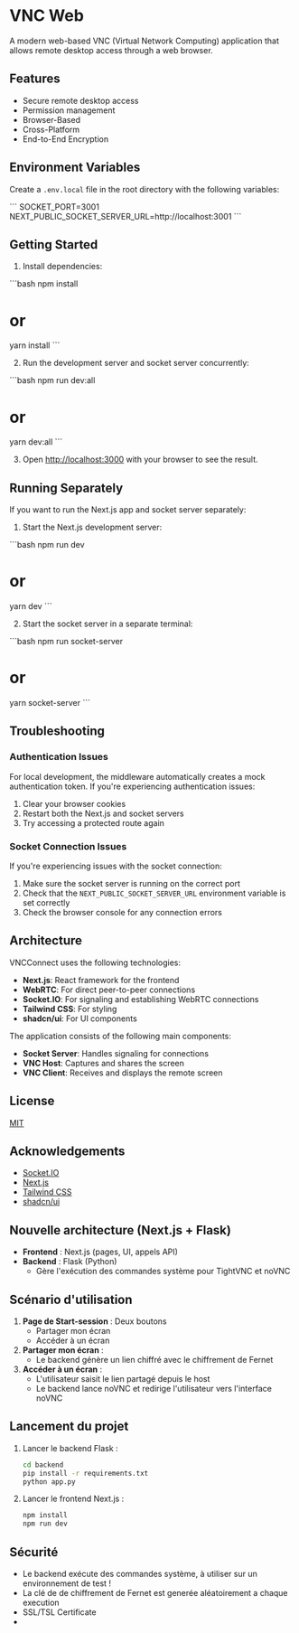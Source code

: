 # VNC Web

A modern web-based VNC (Virtual Network Computing) application that allows remote desktop access through a web browser.

## Features

- Secure remote desktop access
- Permission management
- Browser-Based
- Cross-Platform
- End-to-End Encryption
## Environment Variables

Create a `.env.local` file in the root directory with the following variables:

\`\`\`
SOCKET_PORT=3001
NEXT_PUBLIC_SOCKET_SERVER_URL=http://localhost:3001
\`\`\`

## Getting Started

1. Install dependencies:

\`\`\`bash
npm install
# or
yarn install
\`\`\`

2. Run the development server and socket server concurrently:

\`\`\`bash
npm run dev:all
# or
yarn dev:all
\`\`\`

3. Open [http://localhost:3000](http://localhost:3000) with your browser to see the result.

## Running Separately

If you want to run the Next.js app and socket server separately:

1. Start the Next.js development server:

\`\`\`bash
npm run dev
# or
yarn dev
\`\`\`

2. Start the socket server in a separate terminal:

\`\`\`bash
npm run socket-server
# or
yarn socket-server
\`\`\`

## Troubleshooting

### Authentication Issues

For local development, the middleware automatically creates a mock authentication token. If you're experiencing authentication issues:

1. Clear your browser cookies
2. Restart both the Next.js and socket servers
3. Try accessing a protected route again

### Socket Connection Issues

If you're experiencing issues with the socket connection:

1. Make sure the socket server is running on the correct port
2. Check that the `NEXT_PUBLIC_SOCKET_SERVER_URL` environment variable is set correctly
3. Check the browser console for any connection errors

## Architecture

VNCConnect uses the following technologies:

- **Next.js**: React framework for the frontend
- **WebRTC**: For direct peer-to-peer connections
- **Socket.IO**: For signaling and establishing WebRTC connections
- **Tailwind CSS**: For styling
- **shadcn/ui**: For UI components

The application consists of the following main components:

- **Socket Server**: Handles signaling for  connections
- **VNC Host**: Captures and shares the screen
- **VNC Client**: Receives and displays the remote screen

## License

[MIT](https://choosealicense.com/licenses/mit/)

## Acknowledgements

- [Socket.IO](https://socket.io/)
- [Next.js](https://nextjs.org/)
- [Tailwind CSS](https://tailwindcss.com/)
- [shadcn/ui](https://ui.shadcn.com/)

## Nouvelle architecture (Next.js + Flask)

- **Frontend** : Next.js (pages, UI, appels API)
- **Backend** : Flask (Python)
  - Gère l'exécution des commandes système pour TightVNC et noVNC
 

## Scénario d'utilisation

1. **Page de Start-session** : Deux boutons
   - Partager mon écran
   - Accéder à un écran
2. **Partager mon écran** :
   - Le backend génère un lien chiffré avec le chiffrement de Fernet
3. **Accéder à un écran** :
   - L'utilisateur saisit le lien partagé depuis le host
   - Le backend lance noVNC et redirige l'utilisateur vers l'interface noVNC

## Lancement du projet

1. Lancer le backend Flask :
   ```bash
   cd backend
   pip install -r requirements.txt
   python app.py
   ```
2. Lancer le frontend Next.js :
   ```bash
   npm install
   npm run dev
   ```

## Sécurité
- Le backend exécute des commandes système, à utiliser sur un environnement de test !
- La clé de de chiffrement de Fernet est generée aléatoirement a chaque execution
- SSL/TSL Certificate
- 
